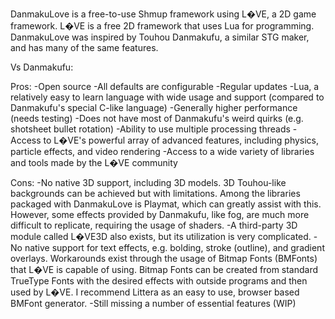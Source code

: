 DanmakuLove is a free-to-use Shmup framework using L�VE, a 2D game framework. L�VE is a free 2D framework that uses Lua for programming. DanmakuLove was inspired by Touhou Danmakufu, a similar STG maker, and has many of the same features.

Vs Danmakufu:

Pros:
-Open source
-All defaults are configurable
-Regular updates
-Lua, a relatively easy to learn language with wide usage and support (compared to Danmakufu's special C-like language)
-Generally higher performance (needs testing)
-Does not have most of Danmakufu's weird quirks (e.g. shotsheet bullet rotation)
-Ability to use multiple processing threads
-Access to L�VE's powerful array of advanced features, including physics, particle effects, and video rendering
-Access to a wide variety of libraries and tools made by the L�VE community

Cons:
-No native 3D support, including 3D models. 3D Touhou-like backgrounds can be achieved but with limitations. Among the libraries packaged with DanmakuLove is Playmat, which can greatly assist with this. However, some effects provided by Danmakufu, like fog, are much more difficult to replicate, requiring the usage of shaders.
	-A third-party 3D module called L�VE3D also exists, but its utilization is very complicated.
-No native support for text effects, e.g. bolding, stroke (outline), and gradient overlays. Workarounds exist through the usage of Bitmap Fonts (BMFonts) that L�VE is capable of using. Bitmap Fonts can be created from standard TrueType Fonts with the desired effects with outside programs and then used by L�VE. I recommend Littera as an easy to use, browser based BMFont generator.
-Still missing a number of essential features (WIP)
